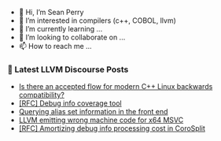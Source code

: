 - 👋 Hi, I’m Sean Perry
- 👀 I’m interested in compilers (c++, COBOL, llvm)
- 🌱 I’m currently learning ...
- 💞️ I’m looking to collaborate on ...
- 📫 How to reach me ...

<!---
s66perry/s66perry is a ✨ special ✨ repository because its `README.md` (this file) appears on your GitHub profile.
You can click the Preview link to take a look at your changes.
--->
### 📕 Latest LLVM Discourse Posts

<!-- DISCOURSE-LLVM:START -->
- [Is there an accepted flow for modern C++ Linux backwards compatibility?](https://discourse.llvm.org/t/is-there-an-accepted-flow-for-modern-c-linux-backwards-compatibility/81278#post_1)
- [[RFC] Debug info coverage tool](https://discourse.llvm.org/t/rfc-debug-info-coverage-tool/81142#post_12)
- [Querying alias set information in the front end](https://discourse.llvm.org/t/querying-alias-set-information-in-the-front-end/81276#post_1)
- [LLVM emitting wrong machine code for x64 MSVC](https://discourse.llvm.org/t/llvm-emitting-wrong-machine-code-for-x64-msvc/81226#post_3)
- [[RFC] Amortizing debug info processing cost in CoroSplit](https://discourse.llvm.org/t/rfc-amortizing-debug-info-processing-cost-in-corosplit/81275#post_1)
<!-- DISCOURSE-LLVM:END -->
